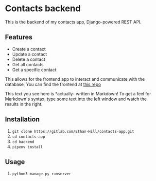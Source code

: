# Contacts backend

This is the backend of my contacts app,
Django-powered REST API.

## Features

- Create a contact
- Update a contact
- Delete a contact
- Get all contacts
- Get a specific contact

This allows for the frontend app to interact and communicate with the database,
You can find the frontend at [this repo](https://gitlab.com/Ethan-Hill/contacts-app/-/tree/master/frontend)

This text you see here is \*actually- written in Markdown! To get a feel
for Markdown's syntax, type some text into the left window and
watch the results in the right.

## Installation

1. `git clone https://gitlab.com/Ethan-Hill/contacts-app.git`
2. `cd contacts-app`
3. `cd backend`
4. `pipenv install`

## Usage

1. `python3 manage.py runserver`
